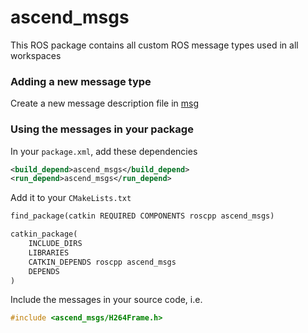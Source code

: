 # ascend_msgs
This ROS package contains all custom ROS message types used in all workspaces

### Adding a new message type
Create a new message description file in [msg](msg)

### Using the messages in your package
In your `package.xml`, add these dependencies
```xml
<build_depend>ascend_msgs</build_depend>
<run_depend>ascend_msgs</run_depend>
```
Add it to your `CMakeLists.txt`
```txt
find_package(catkin REQUIRED COMPONENTS roscpp ascend_msgs)
```
```txt
catkin_package(
    INCLUDE_DIRS
    LIBRARIES
    CATKIN_DEPENDS roscpp ascend_msgs
    DEPENDS
)
```
Include the messages in your source code, i.e.
```cpp
#include <ascend_msgs/H264Frame.h>
```